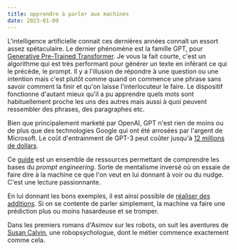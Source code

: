 ```yaml
---
title: apprendre à parler aux machines
date: 2023-01-09
---
```


L'intelligence artificielle connait ces dernières années connaît un 
essort assez spétaculaire.
Le dernier phénomène est la famille GPT, pour [Generative Pre-Trained 
Transformer][gpt].
Je vous la fait courte, c'est un algorithme qui est très performant pour 
générer un texte en inférant ce qui le précède, le prompt.
Il y a l'illusion de répondre à une question ou une intention mais c'est 
plutôt comme quand on commence une phrase sans savoir comment la finir 
et qu'on laisse l'interlocuteur le faire.
Le dispositif fonctionne d'autant mieux qu'il a pu apprendre quels mots 
sont habituellement proche les uns des autres mais aussi à quoi peuvent 
ressembler des phrases, des paragraphes etc.

Bien que principalement marketé par OpenAI, GPT n'est rien de moins ou 
de plus que des technologies Google qui ont été arrosées par l'argent de 
Microsoft. Le coût d'entrainment de GPT-3 peut coûter jusqu'à [12 
millions de dollars][3].

Ce [guide] est un ensemble de ressources permettant de comprendre les 
bases du *prompt engineering*.
Sorte de mentalisme inversé où on essaie de faire dire à la machine ce 
que l'on veut en lui donnant à voir ou du nudge.
C'est une lecture passionnante.

En lui donnant les bons exemples, il est ainsi possible de [réaliser des 
additions][1].
Si on se contente de parler simplement, la machine va faire une 
prédiction plus ou moins hasardeuse et se tromper.

Dans les premiers romans d'Asimov sur les robots, on suit les aventures 
de [Susan Calvin][2], une robopsychologue, dont le métier commence 
exactement comme cela.

[guide]: https://github.com/dair-ai/Prompt-Engineering-Guide
[gpt]: https://en.wikipedia.org/wiki/GPT-3
[1]: https://arxiv.org/abs/2201.11903
[2]: https://fr.wikipedia.org/wiki/Susan_Calvin
[3]: 
https://venturebeat.com/ai/ai-machine-learning-openai-gpt-3-size-isnt-everything/

